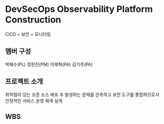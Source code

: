 # DevSecOps Observability Platform Construction
CICD + 보안 + 모니터링

## 멤버 구성
박혜수(PL)
정현진(PM)
이제혁(PA)
김기주(PA)

## 프로젝트 소개
취약점이 있는 오픈 소스 배포 후 발생하는 문제를 관측하고 보안 도구를 통합하므로서 안정적인 서비스 운영 체계 설계

## WBS
